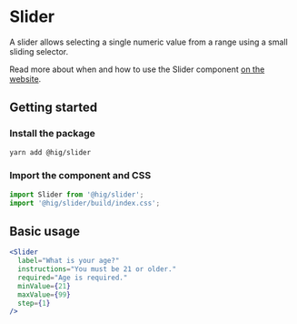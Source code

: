 # Slider

A slider allows selecting a single numeric value from a range using a small sliding selector.

Read more about when and how to use the Slider component [on the website](https://hig.autodesk.com/web/components/form-elements).

## Getting started

### Install the package

```bash
yarn add @hig/slider
```

### Import the component and CSS

```js
import Slider from '@hig/slider';
import '@hig/slider/build/index.css';
```

## Basic usage

```jsx
<Slider
  label="What is your age?"
  instructions="You must be 21 or older."
  required="Age is required."
  minValue={21}
  maxValue={99}
  step={1}
/>
```
